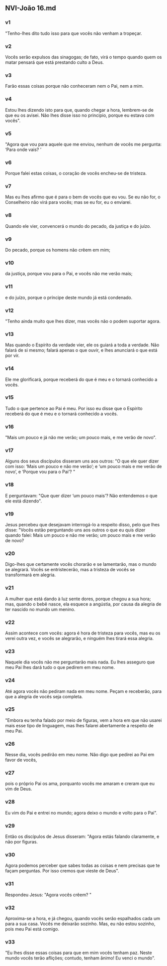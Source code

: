 ## NVI-João 16.md
### v1
 "Tenho-lhes dito tudo isso para que vocês não venham a tropeçar.
### v2
 Vocês serão expulsos das sinagogas; de fato, virá o tempo quando quem os matar pensará que está prestando culto a Deus.
### v3
 Farão essas coisas porque não conheceram nem o Pai, nem a mim.
### v4
 Estou lhes dizendo isto para que, quando chegar a hora, lembrem-se de que eu os avisei. Não lhes disse isso no princípio, porque eu estava com vocês".
### v5
 "Agora que vou para aquele que me enviou, nenhum de vocês me pergunta: ‘Para onde vais? ’
### v6
 Porque falei estas coisas, o coração de vocês encheu-se de tristeza.
### v7
 Mas eu lhes afirmo que é para o bem de vocês que eu vou. Se eu não for, o Conselheiro não virá para vocês; mas se eu for, eu o enviarei.
### v8
 Quando ele vier, convencerá o mundo do pecado, da justiça e do juízo.
### v9
 Do pecado, porque os homens não crêem em mim;
### v10
 da justiça, porque vou para o Pai, e vocês não me verão mais;
### v11
 e do juízo, porque o príncipe deste mundo já está condenado.
### v12
 "Tenho ainda muito que lhes dizer, mas vocês não o podem suportar agora.
### v13
 Mas quando o Espírito da verdade vier, ele os guiará a toda a verdade. Não falará de si mesmo; falará apenas o que ouvir, e lhes anunciará o que está por vir.
### v14
 Ele me glorificará, porque receberá do que é meu e o tornará conhecido a vocês.
### v15
 Tudo o que pertence ao Pai é meu. Por isso eu disse que o Espírito receberá do que é meu e o tornará conhecido a vocês.
### v16
 "Mais um pouco e já não me verão; um pouco mais, e me verão de novo".
### v17
 Alguns dos seus discípulos disseram uns aos outros: "O que ele quer dizer com isso: ‘Mais um pouco e não me verão’; e ‘um pouco mais e me verão de novo’, e ‘Porque vou para o Pai’? "
### v18
 E perguntavam: "Que quer dizer ‘um pouco mais’? Não entendemos o que ele está dizendo".
### v19
 Jesus percebeu que desejavam interrogá-lo a respeito disso, pelo que lhes disse: "Vocês estão perguntando uns aos outros o que eu quis dizer quando falei: Mais um pouco e não me verão; um pouco mais e me verão de novo?
### v20
 Digo-lhes que certamente vocês chorarão e se lamentarão, mas o mundo se alegrará. Vocês se entristecerão, mas a tristeza de vocês se transformará em alegria.
### v21
 A mulher que está dando à luz sente dores, porque chegou a sua hora; mas, quando o bebê nasce, ela esquece a angústia, por causa da alegria de ter nascido no mundo um menino.
### v22
 Assim acontece com vocês: agora é hora de tristeza para vocês, mas eu os verei outra vez, e vocês se alegrarão, e ninguém lhes tirará essa alegria.
### v23
 Naquele dia vocês não me perguntarão mais nada. Eu lhes asseguro que meu Pai lhes dará tudo o que pedirem em meu nome.
### v24
 Até agora vocês não pediram nada em meu nome. Peçam e receberão, para que a alegria de vocês seja completa.
### v25
 "Embora eu tenha falado por meio de figuras, vem a hora em que não usarei mais esse tipo de linguagem, mas lhes falarei abertamente a respeito de meu Pai.
### v26
 Nesse dia, vocês pedirão em meu nome. Não digo que pedirei ao Pai em favor de vocês,
### v27
 pois o próprio Pai os ama, porquanto vocês me amaram e creram que eu vim de Deus.
### v28
 Eu vim do Pai e entrei no mundo; agora deixo o mundo e volto para o Pai".
### v29
 Então os discípulos de Jesus disseram: "Agora estás falando claramente, e não por figuras.
### v30
 Agora podemos perceber que sabes todas as coisas e nem precisas que te façam perguntas. Por isso cremos que vieste de Deus".
### v31
 Respondeu Jesus: "Agora vocês crêem? "
### v32
 Aproxima-se a hora, e já chegou, quando vocês serão espalhados cada um para a sua casa. Vocês me deixarão sozinho. Mas, eu não estou sozinho, pois meu Pai está comigo.
### v33
 "Eu lhes disse essas coisas para que em mim vocês tenham paz. Neste mundo vocês terão aflições; contudo, tenham ânimo! Eu venci o mundo".
